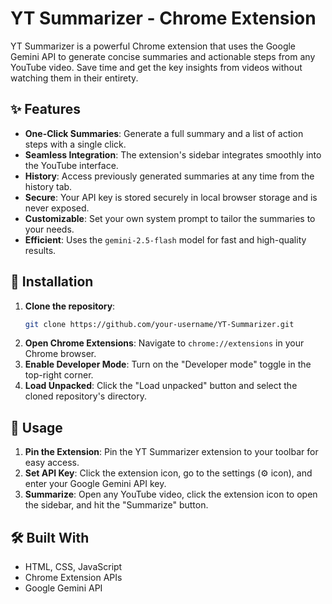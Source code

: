 # YT Summarizer - Chrome Extension



YT Summarizer is a powerful Chrome extension that uses the Google Gemini API to generate concise summaries and actionable steps from any YouTube video. Save time and get the key insights from videos without watching them in their entirety.

## ✨ Features

- **One-Click Summaries**: Generate a full summary and a list of action steps with a single click.
- **Seamless Integration**: The extension's sidebar integrates smoothly into the YouTube interface.
- **History**: Access previously generated summaries at any time from the history tab.
- **Secure**: Your API key is stored securely in local browser storage and is never exposed.
- **Customizable**: Set your own system prompt to tailor the summaries to your needs.
- **Efficient**: Uses the `gemini-2.5-flash` model for fast and high-quality results.

## 🚀 Installation

1.  **Clone the repository**:
    ```bash
    git clone https://github.com/your-username/YT-Summarizer.git
    ```
2.  **Open Chrome Extensions**:
    Navigate to `chrome://extensions` in your Chrome browser.
3.  **Enable Developer Mode**:
    Turn on the "Developer mode" toggle in the top-right corner.
4.  **Load Unpacked**:
    Click the "Load unpacked" button and select the cloned repository's directory.

## 🔧 Usage

1.  **Pin the Extension**: Pin the YT Summarizer extension to your toolbar for easy access.
2.  **Set API Key**: Click the extension icon, go to the settings (⚙️ icon), and enter your Google Gemini API key.
3.  **Summarize**: Open any YouTube video, click the extension icon to open the sidebar, and hit the "Summarize" button.

## 🛠️ Built With

-   HTML, CSS, JavaScript
-   Chrome Extension APIs
-   Google Gemini API
